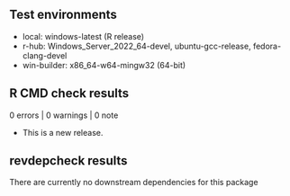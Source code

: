 ## Test environments

* local: windows-latest (R release)
* r-hub: Windows_Server_2022_64-devel, ubuntu-gcc-release, fedora-clang-devel
* win-builder: x86_64-w64-mingw32 (64-bit)

## R CMD check results

0 errors | 0 warnings | 0 note

* This is a new release.

## revdepcheck results

There are currently no downstream dependencies for this package
